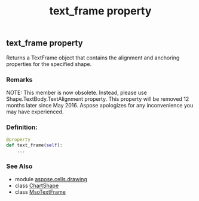 ﻿---
title: text_frame property
second_title: Aspose.Cells for Python via .NET API References
description: 
type: docs
weight: 960
url: /aspose.cells.drawing/chartshape/text_frame/
is_root: false
---

## text_frame property


Returns a TextFrame object that contains the alignment and anchoring properties for the specified shape.

### Remarks 


NOTE: This member is now obsolete. Instead, 
please use Shape.TextBody.TextAlignment property. 
This property will be removed 12 months later since May 2016. 
Aspose apologizes for any inconvenience you may have experienced.
### Definition:
```python
@property
def text_frame(self):
    ...
```

### See Also
* module [aspose.cells.drawing](../../)
* class [ChartShape](/cells/python-net/aspose.cells.drawing/chartshape)
* class [MsoTextFrame](/cells/python-net/aspose.cells.drawing/msotextframe)
